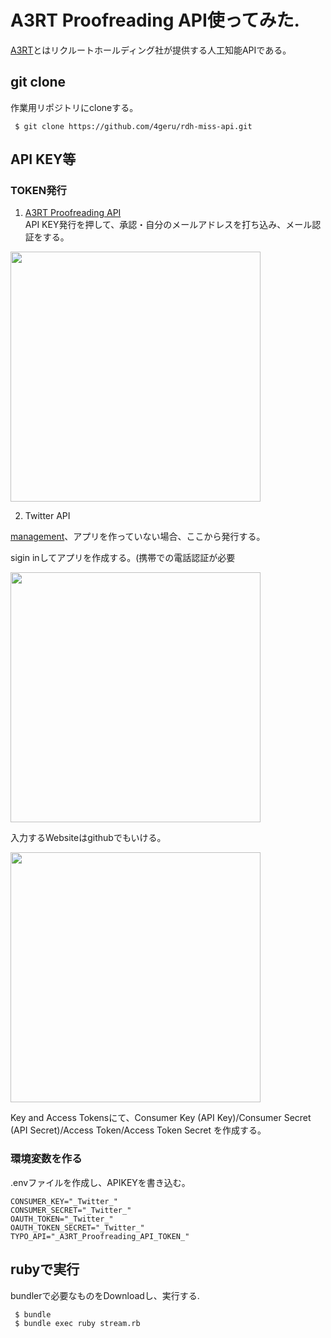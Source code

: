 # A3RT Proofreading API使ってみた.
[A3RT](http://a3rt.recruit-tech.co.jp/proofreading)とはリクルートホールディング社が提供する人工知能APIである。

## git clone
作業用リポジトリにcloneする。

```
 $ git clone https://github.com/4geru/rdh-miss-api.git
```

## API KEY等
### TOKEN発行
1. [A3RT Proofreading API ](http://a3rt.recruit-tech.co.jp/product/proofreadingAPI/)  
API KEY発行を押して、承認・自分のメールアドレスを打ち込み、メール認証をする。

<img src="./doc/img/proofreading_00.png" width="400px">

2. Twitter API

[management](https://apps.twitter.com/)、アプリを作っていない場合、ここから発行する。

sigin inしてアプリを作成する。(携帯での電話認証が必要

<img src="./doc/img/twitter_00.png" width="400px">

入力するWebsiteはgithubでもいける。

<img src="./doc/img/twitter_01.png" width="400px">

Key and Access Tokensにて、Consumer Key (API Key)/Consumer Secret (API Secret)/Access Token/Access Token Secret を作成する。

### 環境変数を作る
.envファイルを作成し、APIKEYを書き込む。

```env:.env
CONSUMER_KEY="_Twitter_"
CONSUMER_SECRET="_Twitter_"
OAUTH_TOKEN="_Twitter_"
OAUTH_TOKEN_SECRET="_Twitter_"
TYPO_API="_A3RT_Proofreading_API_TOKEN_"
```
## rubyで実行
bundlerで必要なものをDownloadし、実行する.

```
 $ bundle 
 $ bundle exec ruby stream.rb
```